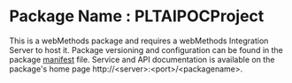# Package Name : PLTAIPOCProject
This is a webMethods package and requires a webMethods Integration Server to host it. Package versioning and configuration can be found in the package [manifest](./PLTAIPOCProject/manifest.v3) file. Service and API documentation is available on the package's home page http://&lt;server&gt;:&lt;port&gt;/&lt;packagename>.